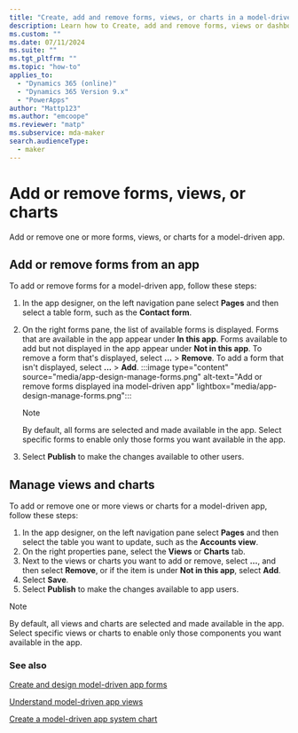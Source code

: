 ```yaml
---
title: "Create, add and remove forms, views, or charts in a model-driven app using the app designer | MicrosoftDocs"
description: Learn how to Create, add and remove forms, views or dashboards in a model-driven app.
ms.custom: ""
ms.date: 07/11/2024
ms.suite: ""
ms.tgt_pltfrm: ""
ms.topic: "how-to"
applies_to: 
  - "Dynamics 365 (online)"
  - "Dynamics 365 Version 9.x"
  - "PowerApps"
author: "Mattp123"
ms.author: "emcoope"
ms.reviewer: "matp"
ms.subservice: mda-maker
search.audienceType: 
  - maker
---
```

# Add or remove forms, views, or charts

Add or remove one or more forms, views, or charts for a model-driven app.

## Add or remove forms from an app

To add or remove forms for a model-driven app, follow these steps:

1. In the app designer, on the left navigation pane select **Pages** and then select a table form, such as the **Contact form**.
1. On the right forms pane, the list of available forms is displayed. Forms that are available in the app appear under **In this app**. Forms available to add but not displayed in the app appear under **Not in this app**.
To remove a form that's displayed, select **...** > **Remove**. To add a form that isn't displayed, select **...** > **Add**.
   :::image type="content" source="media/app-design-manage-forms.png" alt-text="Add or remove forms displayed ina model-driven app" lightbox="media/app-design-manage-forms.png":::

   > [!NOTE]
   >  By default, all forms are selected and made available in the app. Select specific forms to enable only those forms you want available in the app.
1. Select **Publish** to make the changes available to other users.

## Manage views and charts

To add or remove one or more views or charts for a model-driven app, follow these steps:

1. In the app designer, on the left navigation pane select **Pages** and then select the table you want to update, such as the **Accounts view**.
1. On the right properties pane, select the **Views** or **Charts** tab.
1. Next to the views or charts you want to add or remove, select **...**, and then select **Remove**, or if the item is under **Not in this app**, select **Add**.
1. Select **Save**.
1. Select **Publish** to make the changes available to app users.

> [!NOTE]
>  By default, all views and charts are selected and made available in the app. Select specific views or charts to enable only those components you want available in the app.

### See also

[Create and design model-driven app forms](create-design-forms.md)

[Understand model-driven app views](create-edit-views.md)

[Create a model-driven app system chart](create-edit-system-chart.md)

